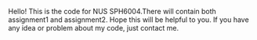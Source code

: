 Hello!
This is the code for NUS SPH6004.There will contain both assignment1 and assignment2.
Hope this will be helpful to you.
If you have any idea or problem about my code, just contact me.
